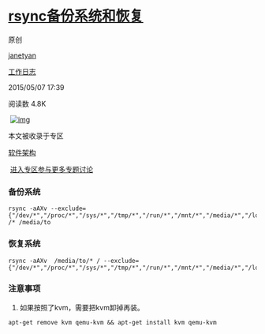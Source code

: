 # [rsync备份系统和恢复](https://my.oschina.net/bigtimes/blog/411933)

原创

[janetyan](https://my.oschina.net/bigtimes)

[工作日志](https://my.oschina.net/bigtimes?tab=newest&catalogId=585661)

2015/05/07 17:39

阅读数 4.8K

​                                                    [                                                         ![img](https://static.oschina.net/uploads/img/202008/31180557_CtYD.png)                                                     ](https://www.oschina.net/group/architecture)                                                

本文被收录于专区

[软件架构](https://www.oschina.net/group/architecture)

​                                                    [进入专区参与更多专题讨论 ](https://www.oschina.net/group/architecture)                                                



### 备份系统

```
rsync -aAXv --exclude={"/dev/*","/proc/*","/sys/*","/tmp/*","/run/*","/mnt/*","/media/*","/lost+found","/etc/fstab"} /* /media/to
```





### 恢复系统

```
rsync -aAXv  /media/to/* / --exclude={"/dev/*","/proc/*","/sys/*","/tmp/*","/run/*","/mnt/*","/media/*","/lost+found","/etc/fstab"}
```





### 注意事项

1. 如果按照了kvm，需要把kvm卸掉再装。

```
apt-get remove kvm qemu-kvm && apt-get install kvm qemu-kvm
```

 
